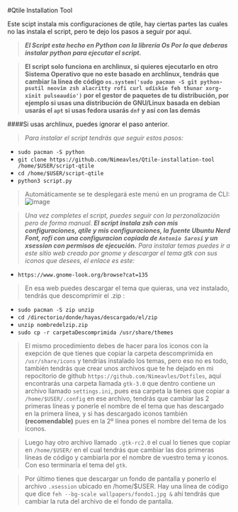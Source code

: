 #Qtile Installation Tool

Este scipt instala mis configuraciones de qtile, hay ciertas partes las cuales no las instala el script, pero te dejo los pasos a seguir por aquí.

> **_El Script esta hecho en Python con la librería Os Por lo que deberas instalar python para ejecutar el script._**

>**El script solo funciona en archlinux, si quieres ejecutarlo en otro Sistema Operativo que no este basado en archlinux, tendrás que cambiar la línea de código **`os.system('sudo pacman -S git python-psutil neovim zsh alacritty rofi curl udiskie feh thunar xorg-xinit pulseaudio')`** por el gestor de paquetes de tu distribución, por ejemplo si usas una distribución de GNU/Linux basada en debian usarás el `apt` si usas fedora usarás `dnf` y así con las demás** 

####Si usas archlinux, puedes ignorar el paso anterior.

> *Para instalar el script tendrás que seguir estos pasos:*
* `sudo pacman -S python`
* `git clone https://github.com/Nimeavles/Qtile-installation-tool /home/$USER/script-qtile`
* `cd /home/$USER/script-qtile`
* `python3 script.py`
>Automáticamente se te desplegará este menú en un programa de CLI:
![image](/home/nimeavles/script/img.png)

>*Una vez completes el script, puedes seguir con la perzonalización pero de forma manual. **El script instala zsh con mis configuraciones, qtile y mis configuraciones, la fuente Ubuntu Nerd Font, rofi con una configuracion copiada de `Antonio Sarosi` y un xsession con permisos de ejecución.** Para instalar temas puedes ir a este sitio web creado por gnome y descargar el tema gtk con sus iconos que desees, el enlace es este:*

* `https://www.gnome-look.org/browse?cat=135`

> En esa web puedes descargar el tema que quieras, una vez instalado, tendrás que descomprimir el .zip :

* `sudo pacman -S zip unzip`
* `cd /directorio/donde/hayas/descargado/el/zip`
* `unzip nombredelzip.zip`
* `sudo cp -r carpetaDescomprimida /usr/share/themes`

> El mismo procedimiento debes de hacer para los iconos con la exepción de que tienes que copiar la carpeta descomprimida en `/usr/share/icons` y tendrías instalado los temas, pero eso no es todo, también tendrás que crear unos archivos que te he dejado en mi repocitorio de github `https://github.com/Nimeavles/Dotfiles`, aquí encontrarás una carpeta llamada `gtk-3.0` que dentro contiene un archivo llamado `settings.ini`, pues esa carpeta la tienes que copiar a `/home/$USER/.config` en ese archivo, tendrás que cambiar las 2 primeras líneas y ponerle el nombre de el tema que has descargado en la primera línea, y si has descargado iconos también **(recomendable)**  pues en la 2º línea pones el nombre del tema de los iconos.

> Luego hay otro archivo llamado `.gtk-rc2.0` el cual lo tienes que copiar en `/home/$USER/` en el cual tendrás que cambiar las dos primeras líneas de código y cambiarla por el nombre de vuestro tema y iconos. Con eso terminaría el tema del `gtk`.

>Por último tienes que descargar un fondo de pantalla y ponerlo el archivo `.xsession` ubicado en /home/$USER. Hay una línea de código que dice `feh --bg-scale wallpapers/fondo1.jpg &` ahí tendrás que cambiar la ruta del archivo de el fondo de pantalla.
